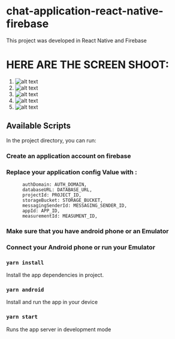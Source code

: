 # chat-application-react-native-firebase

This project was developed in React Native and Firebase

# HERE ARE THE SCREEN SHOOT:

1. ![alt text](https://github.com/niyoceles/chat-native-app/blob/master/images/screenshoots/login.PNG)
2. ![alt text](https://github.com/niyoceles/chat-native-app/blob/master/images/screenshoots/chats.PNG)
3. ![alt text](https://github.com/niyoceles/chat-native-app/blob/master/images/screenshoots/chatting.PNG)
4. ![alt text](https://github.com/niyoceles/chat-native-app/blob/master/images/screenshoots/profile.PNG)
5. ![alt text](https://github.com/niyoceles/chat-native-app/blob/master/images/screenshoots/update-profile.PNG)

## Available Scripts

In the project directory, you can run:

### Create an application account on firebase

### Replace your application config Value with :

```apiKey: API_KEY,
      authDomain: AUTH_DOMAIN,
      databaseURL: DATABASE_URL,
      projectId: PROJECT_ID,
      storageBucket: STORAGE_BUCKET,
      messagingSenderId: MESSAGING_SENDER_ID,
      appId: APP_ID,
      measurementId: MEASUMENT_ID,
```

### Make sure that you have android phone or an Emulator

### Connect your Android phone or run your Emulator

### `yarn install`

Install the app dependencies in project.

### `yarn android`

Install and run the app in your device

### `yarn start`

Runs the app server in development mode
